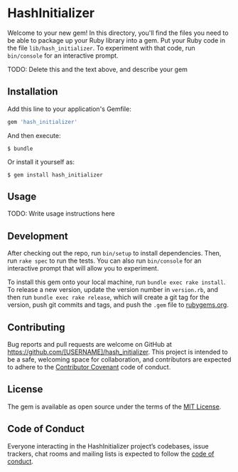 # HashInitializer

Welcome to your new gem! In this directory, you'll find the files you need to be able to package up your Ruby library into a gem. Put your Ruby code in the file `lib/hash_initializer`. To experiment with that code, run `bin/console` for an interactive prompt.

TODO: Delete this and the text above, and describe your gem

## Installation

Add this line to your application's Gemfile:

```ruby
gem 'hash_initializer'
```

And then execute:

    $ bundle

Or install it yourself as:

    $ gem install hash_initializer

## Usage

TODO: Write usage instructions here

## Development

After checking out the repo, run `bin/setup` to install dependencies. Then, run `rake spec` to run the tests. You can also run `bin/console` for an interactive prompt that will allow you to experiment.

To install this gem onto your local machine, run `bundle exec rake install`. To release a new version, update the version number in `version.rb`, and then run `bundle exec rake release`, which will create a git tag for the version, push git commits and tags, and push the `.gem` file to [rubygems.org](https://rubygems.org).

## Contributing

Bug reports and pull requests are welcome on GitHub at https://github.com/[USERNAME]/hash_initializer. This project is intended to be a safe, welcoming space for collaboration, and contributors are expected to adhere to the [Contributor Covenant](http://contributor-covenant.org) code of conduct.

## License

The gem is available as open source under the terms of the [MIT License](https://opensource.org/licenses/MIT).

## Code of Conduct

Everyone interacting in the HashInitializer project’s codebases, issue trackers, chat rooms and mailing lists is expected to follow the [code of conduct](https://github.com/[USERNAME]/hash_initializer/blob/master/CODE_OF_CONDUCT.md).
